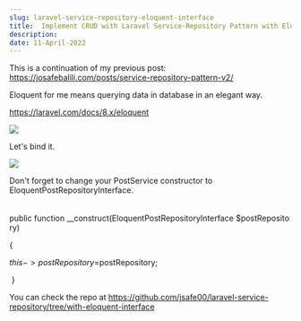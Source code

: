 ```yaml
---
slug: laravel-service-repository-eloquent-interface
title:  Implement CRUD with Laravel Service-Repository Pattern with Eloquent Interface
description: 
date: 11-April-2022
---
```


This is a continuation of my previous post: https://josafebalili.com/posts/service-repository-pattern-v2/

Eloquent for me means querying data in database in an elegant way.

https://laravel.com/docs/8.x/eloquent



![](https://lh3.googleusercontent.com/roY3w--2Y7v0-ab8caeOpwq\_2wpBpAv-3IF68iN-x2bFfEkkszkZH5Yedn0Di0HJ8bBeGWMBan6ka1I06s8xJ5Q7PmyX7laKQ4Xk7fwsKZGt4uE91nFqsz9EBbou5bNXxoJVfWwy38Y=w2400)

Let's bind it.

![](https://lh3.googleusercontent.com/KDlEML2lPN-UHnLhDagHuOSmd6Vgyb0dg1v6xslD-3c18UvVjyw6OIBWWg7TtUos7Jz9XUMyhckPBAu-HbCNQZyq5IlFpBe4kx3pm1u5Hb1UHYTre0\_oRejLELjpz7m87dcf0HDFruc=w2400)

Don't forget to change your PostService constructor to EloquentPostRepositoryInterface.

######

public function \__construct(EloquentPostRepositoryInterface $postRepository)

{        

$this->postRepository = $postRepository;   

 }

You can check the repo at https://github.com/jsafe00/laravel-service-repository/tree/with-eloquent-interface

